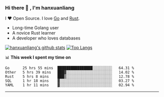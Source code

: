 ### Hi there 👋 , I'm hanxuanliang

<!--
**hanxuanliang/hanxuanliang** is a ✨ _special_ ✨ repository because its `README.md` (this file) appears on your GitHub profile.

Here are some ideas to get you started:

- 🔭 I’m currently working on ...
- 🌱 I’m currently learning ...
- 👯 I’m looking to collaborate on ...
- 🤔 I’m looking for help with ...
- 💬 Ask me about ...
- 📫 How to reach me: ...
- 😄 Pronouns: ...
- ⚡ Fun fact: ...
-->
I ❤ Open Source. I love [Go](https://golang.org) and [Rust](https://www.rust-lang.org/zh-CN/).

* Long-time Golang user
* A novice Rust learner
* A developer who loves databases

[![hanxuanliang's github stats](https://github-readme-stats.vercel.app/api/top-langs/?username=hanxuanliang&hide=html)](https://github.com/anuraghazra/github-readme-stats)
[![Top Langs](https://github-readme-stats.vercel.app/api?username=hanxuanliang&show_icons=true&count_private=true&line_height=40)](https://github.com/anuraghazra/github-readme-stats)

📊 **This week I spent my time on**
<!--START_SECTION:waka-->
```text
Go      25 hrs 55 mins  ████████████████░░░░░░░░░   64.31 % 
Other   5 hrs 39 mins   ███▓░░░░░░░░░░░░░░░░░░░░░   14.02 % 
Rust    5 hrs 8 mins    ███▒░░░░░░░░░░░░░░░░░░░░░   12.78 % 
SQL     1 hr 18 mins    ▓░░░░░░░░░░░░░░░░░░░░░░░░   03.27 % 
YAML    1 hr 11 mins    ▓░░░░░░░░░░░░░░░░░░░░░░░░   02.94 % 
```
<!--END_SECTION:waka-->

***
